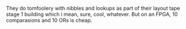 They do tomfoolery with nibbles and lookups as part of their layout tape stage 1 building
which i mean, sure, cool, whatever.  But on an FPGA, 10 comparasions and 10 ORs is cheap.
